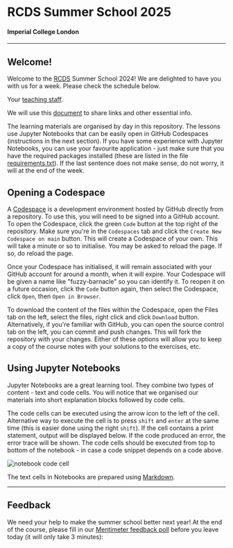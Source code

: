 # RCDS Summer School 2025
#### Imperial College London

---

## Welcome!
Welcome to the [RCDS](https://www.imperial.ac.uk/students/academic-support/graduate-school/professional-development/doctoral-students/research-computing-data-science/courses/) Summer School 2024! We are delighted to have you with us for a week. Please check the schedule below.

<!-- <img src="RCDS_summer_school_overview.png" alt="schedule" width="600"/> -->

Your [teaching staff](https://www.imperial.ac.uk/early-career-researcher-institute/learning-and-development/courses-by-programme/research-computing-and-data-science/meet-the-team/).

We will use this [document](https://docs.google.com/document/d/1F0KwAudaHwi-E_zTldOAD_0bz4jzz6WJFt3h889yhNw/edit) to share links and other essential info.

The learning materials are organised by day in this repository. The lessons use Jupyter Notebooks that can be easily open in GitHub Codespaces (instructions in the next section). If you have some experience with Jupyter Notebooks, you can use your favourite application - just make sure that you have the required packages installed (these are listed in the file [requirements.txt](requirements.txt)). If the last sentence does not make sense, do not worry, it will at the end of the week.



## Opening a Codespace

A [Codespace](https://docs.github.com/en/codespaces/overview) is a development environment hosted by GitHub directly from a repository. To use this, you will need to be signed into a GitHub account. To open the Codespace, click the green ```Code``` button at the top right of the repository. Make sure you're in the ```Codespaces``` tab and click the ```Create New Codespace on main``` button. This will create a Codespace of your own. This will take a minute or so to initialise. You may be asked to reload the page. If so, do reload the page.

Once your Codespace has initialised, it will remain associated with your GitHub account for around a month, when it will expire. Your Codespace will be given a name like "fuzzy-barnacle" so you can identify it. To reopen it on a future occasion, click the ```Code``` button again, then select the Codespace, click ```Open```, then ```Open in Browser```.

To download the content of the files within the Codespace, open the Files tab on the left, select the files, right click and click ```Download``` button. Alternatively, if you're familiar with GitHub, you can open the source control tab on the left, you can commit and push changes. This will fork the repository with your changes. Either of these options will allow you to keep a copy of the course notes with your solutions to the exercises, etc.

## Using Jupyter Notebooks

Jupyter Notebooks are a great learning tool. They combine two types of content - text and code cells. You will notice that we organised our materials into short explanation blocks followed by code cells. 

The code cells can be executed using the arrow icon to the left of the cell. Alternative way to execute the cell is to press ```shift``` and ```enter``` at the same time (this is easier done using the right ```shift```). If the cell contains a print statement, output will be displayed below. If the code produced an error, the error trace will be shown. The code cells should be executed from top to bottom of the notebook - in case a code snippet depends on a code above.

![notebook code cell](/Resources/notebook_code_cell.png "Notebook code cell")

The text cells in Notebooks are prepared using [Markdown](https://jupyter-notebook.readthedocs.io/en/stable/examples/Notebook/Working%20With%20Markdown%20Cells.html).

---

## Feedback

We need your help to make the summer school better next year!
At the end of the course, please fill in our [Mentimeter feedback poll]() before you leave today (it will only take 3 minutes):


